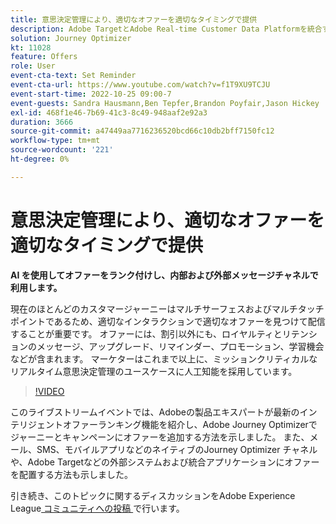 ```yaml
---
title: 意思決定管理により、適切なオファーを適切なタイミングで提供
description: Adobe TargetとAdobe Real-time Customer Data Platformを統合すると、よりパーソナライズされたカスタマーエクスペリエンスを提供できます。 このライブストリームイベントでは、これら 2 つのプラットフォームの統合が、企業がリアルタイムでデータを収集し、ターゲットを絞ったエクスペリエンスを作成およびテストするのにどのように役立つかを確認します。 この強力な機能のエンドツーエンドのプロセスをライブデモでご覧ください。
solution: Journey Optimizer
kt: 11028
feature: Offers
role: User
event-cta-text: Set Reminder
event-cta-url: https://www.youtube.com/watch?v=f1T9XU9TCJU
event-start-time: 2022-10-25 09:00-7
event-guests: Sandra Hausmann,Ben Tepfer,Brandon Poyfair,Jason Hickey
exl-id: 468f1e46-7b69-41c3-8c49-948aaf2e92a3
duration: 3666
source-git-commit: a47449aa7716236520bcd66c10db2bff7150fc12
workflow-type: tm+mt
source-wordcount: '221'
ht-degree: 0%

---
```


# 意思決定管理により、適切なオファーを適切なタイミングで提供

**AI を使用してオファーをランク付けし、内部および外部メッセージチャネルで利用します。**

現在のほとんどのカスタマージャーニーはマルチサーフェスおよびマルチタッチポイントであるため、適切なインタラクションで適切なオファーを見つけて配信することが重要です。 オファーには、割引以外にも、ロイヤルティとリテンションのメッセージ、アップグレード、リマインダー、プロモーション、学習機会などが含まれます。 マーケターはこれまで以上に、ミッションクリティカルなリアルタイム意思決定管理のユースケースに人工知能を採用しています。

>[!VIDEO](https://video.tv.adobe.com/v/3410560/?quality=12&learn=on)

このライブストリームイベントでは、Adobeの製品エキスパートが最新のインテリジェントオファーランキング機能を紹介し、Adobe Journey Optimizerでジャーニーとキャンペーンにオファーを追加する方法を示しました。  また、メール、SMS、モバイルアプリなどのネイティブのJourney Optimizer チャネルや、Adobe Targetなどの外部システムおよび統合アプリケーションにオファーを配置する方法も示しました。

引き続き、このトピックに関するディスカッションをAdobe Experience League[ コミュニティへの投稿 ](https://experienceleaguecommunities.adobe.com/t5/journey-optimizer-discussions/experience-league-live-post-session-discussion-deliver-the-right/m-p/554802?profile.language=ja#M55) で行います。
